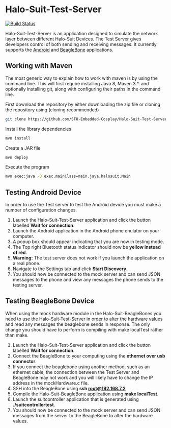 # Halo-Suit-Test-Server
[![Build Status](https://travis-ci.org/SFU-Embedded-Cosplay/Halo-Suit-Test-Server.svg?branch=master)](https://travis-ci.org/SFU-Embedded-Cosplay/Halo-Suit-Test-Server)

Halo-Suit-Test-Server is an application designed to simulate the network layer between different Halo-Suit Devices. The Test Server gives developers control of both sending and receiving messages.
It currently supports the [Android](https://github.com/SFU-Embedded-Cosplay/Halo-Suit-Android) and [BeagleBone](https://github.com/SFU-Embedded-Cosplay/Halo-Suit-BeagleBone) applications.

## Working with Maven
The most generic way to explain how to work with maven is by using the command line.  This will first require installing Java 8, Maven 3.*. and optionally installing git, along with configuring their paths in the command line.

First download the repository by either downloading the zip file or cloning the repository using (cloning recommended)
```bash
git clone https://github.com/SFU-Embedded-Cosplay/Halo-Suit-Test-Server
```

Install the library dependencies
```bash
mvn install
```

Create a JAR file 
```bash
mvn deploy
```

Execute the program
```bash
mvn exec:java -D exec.mainClass=main.java.halosuit.Main
```

## Testing Android Device
In order to use the Test server to test the Android device you must make a number of configuration changes.

1. Launch the Halo-Suit-Test-Server application and click the button labelled **Wait for connection**.
2. Launch the Android application in the Android phone enulator on your computer. 
 1. A popup box should appear indicating that you are now in testing mode.
 2. The Top right Bluetooth status indicator should now be **yellow instead of red**.
 3. **Warning:** The test server does not work if you launch the application on a real phone.
3. Navigate to the Settings tab and click **Start Discovery**.
4. You should now be connected to the mock server and can send JSON messages to the phone and view any messages the phone sends to the testing server.

## Testing BeagleBone Device
When using the mock hardware module in the Halo-Suit-BeagleBones you need to use the Halo-Suit-Test-Server in order to alter the hardware values and read any messages the beaglebone sends in response.  The only change you should have to perform is compiling with make localTest rather than make.

1. Launch the Halo-Suit-Test-Server application and click the button labelled **Wait for connection**.
2. Connect the BeagleBone to your computing using the **ethernet over usb connector**.
 1. If you connect the beaglebone using another method, such as an ethernet cable, the connection between the Test Server and BeagleBone may not work and you will likely have to change the IP address in the mockHardware.c file.
3. SSH into the BeagleBone using **ssh root@192.168.7.2**
4. Compile the Halo-Suit-BeagleBone application using **make localTest**.
5. Launch the suitcontroller application that is generated using **./suitcontrollertest**.
6. You should now be connected to the mock server and can send JSON messages from the server to the BeagleBone to alter the hardware values.  
